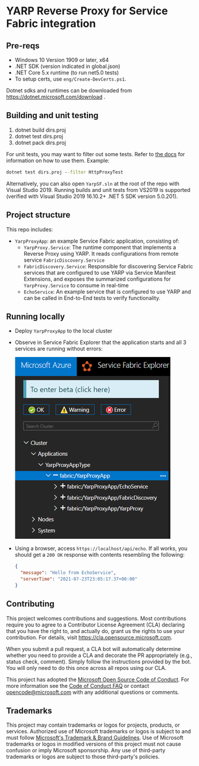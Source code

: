 # YARP Reverse Proxy for Service Fabric integration

## Pre-reqs

* Windows 10 Version 1909 or later, x64
* .NET SDK (version indicated in global.json)
* .NET Core 5.x runtime (to run net5.0 tests)
* To setup certs, use `eng/Create-DevCerts.ps1`.

Dotnet sdks and runtimes can be downloaded from https://dotnet.microsoft.com/download .

## Building and unit testing

1. dotnet build dirs.proj
2. dotnet test dirs.proj
3. dotnet pack dirs.proj

For unit tests, you may want to filter out some tests. Refer to [the docs](https://docs.microsoft.com/en-us/dotnet/core/tools/dotnet-vstest?tabs=netcore21) for information on how to use them. Example:

```cmd
dotnet test dirs.proj --filter HttpProxyTest
```

Alternatively, you can also open `YarpSF.sln` at the root of the repo with Visual Studio 2019.
Running builds and unit tests from VS2019 is supported (verified with Visual Studio 2019 16.10.2+ .NET 5 SDK version 5.0.201).

## Project structure

This repo includes:

* `YarpProxyApp`: an example Service Fabric application, consisting of:
  * `YarpProxy.Service`: The runtime component that implements a Reverse Proxy using YARP. It reads configurations from remote service `FabricDiscovery.Service`
  * `FabricDiscovery.Service`: Responsible for discovering Service Fabric services that are configured to use YARP via Service Manifest Extensions, and exposes the summarized configurations for `YarpProxy.Service` to consume in real-time
  * `EchoService`: An example service that is configured to use YARP and can be called in End-to-End tests to verify functionality.

## Running locally

* Deploy `YarpProxyApp` to the local cluster
* Observe in Service Fabric Explorer that the application starts and all 3 services are running without errors:

  ![Service Fabric Explorer](docs/sfx.png)

* Using a browser, access `https://localhost/api/echo`. If all works, you should get a `200 OK` response with contents resembling the following:

   ```json
   {
     "message": "Hello from EchoService",
     "serverTime": "2021-07-23T23:05:17.37+00:00"
   }
   ```

## Contributing

This project welcomes contributions and suggestions.  Most contributions require you to agree to a
Contributor License Agreement (CLA) declaring that you have the right to, and actually do, grant us
the rights to use your contribution. For details, visit https://cla.opensource.microsoft.com.

When you submit a pull request, a CLA bot will automatically determine whether you need to provide
a CLA and decorate the PR appropriately (e.g., status check, comment). Simply follow the instructions
provided by the bot. You will only need to do this once across all repos using our CLA.

This project has adopted the [Microsoft Open Source Code of Conduct](https://opensource.microsoft.com/codeofconduct/).
For more information see the [Code of Conduct FAQ](https://opensource.microsoft.com/codeofconduct/faq/) or
contact [opencode@microsoft.com](mailto:opencode@microsoft.com) with any additional questions or comments.

## Trademarks

This project may contain trademarks or logos for projects, products, or services. Authorized use of Microsoft 
trademarks or logos is subject to and must follow 
[Microsoft's Trademark & Brand Guidelines](https://www.microsoft.com/en-us/legal/intellectualproperty/trademarks/usage/general).
Use of Microsoft trademarks or logos in modified versions of this project must not cause confusion or imply Microsoft sponsorship.
Any use of third-party trademarks or logos are subject to those third-party's policies.
